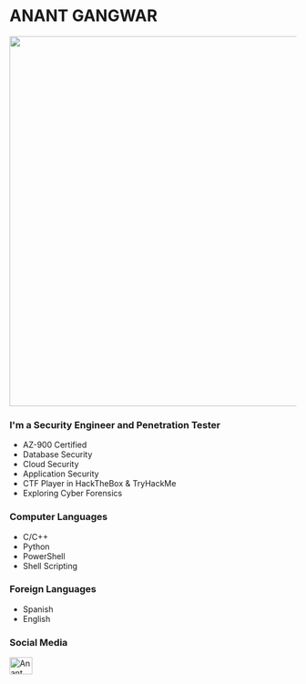 # ANANT GANGWAR

<p>      </p>  <img src="https://github.com/anant21/overview/blob/main/My%20Logo.png" alignheight="300" width="650" />


### I'm a Security Engineer and Penetration Tester
- AZ-900 Certified
- Database Security
- Cloud Security
- Application Security
- CTF Player in HackTheBox & TryHackMe
- Exploring Cyber Forensics
  
### Computer Languages
- C/C++
- Python
- PowerShell
- Shell Scripting

### Foreign Languages
- Spanish
- English

### Social Media
<a href="https://www.linkedin.com/in/anant-gangwar" target="blank"><img align="center" src="https://raw.githubusercontent.com/rahuldkjain/github-profile-readme-generator/master/src/images/icons/Social/linked-in-alt.svg" alt="Anant Gangwar" height="30" width="40" /></a>

